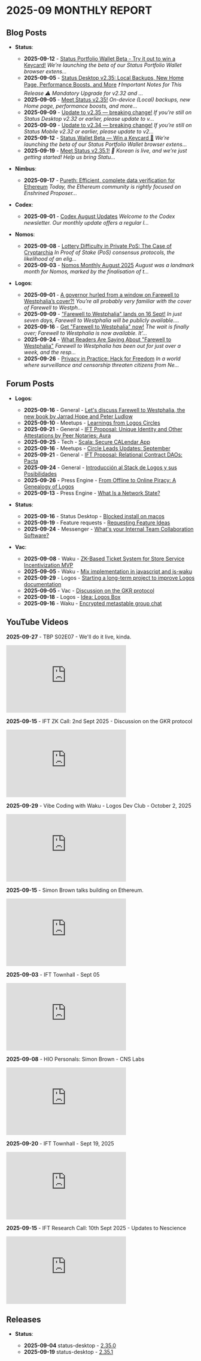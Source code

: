 # **2025-09 MONTHLY REPORT**
## Blog Posts

* **Status**:

  * **2025-09-12** - [Status Portfolio Wallet Beta - Try it out to win a Keycard!](https://status.app/blog/status-portfolio-wallet-beta-try-it-out-to-win-a-keycard-a-shoutout-on-x-2)
    _We’re launching the beta of our Status Portfolio Wallet browser extens..._
  * **2025-09-05** - [Status Desktop v2.35: Local Backups, New Home Page, Performance Boosts, and More](https://status.app/blog/status-desktop-v2-35-local-backups-new-home-page-performance-boosts-and-more)
    _❗ Important Notes for This Release ⚠️ Mandatory Upgrade for v2.32 and ..._
  * **2025-09-05** - [Meet Status v2.35!](https://status.app/blog/meet-status-v2-35)
    _On-device (Local) backups, new Home page, performance boosts, and more..._
  * **2025-09-09** - [Update to v2.35 — breaking change!](https://status.app/blog/update-to-v2-35-breaking-change)
    _If you’re still on Status Desktop v2.32 or earlier, please update to v..._
  * **2025-09-09** - [Update to v2.34 — breaking change!](https://status.app/blog/update-to-v2-34-breaking-change)
    _If you’re still on Status Mobile v2.32 or earlier, please update to v2..._
  * **2025-09-12** - [Status Wallet Beta — Win a Keycard 📢](https://status.app/blog/status-wallet-beta-win-a-keycard)
    _We’re launching the beta of our Status Portfolio Wallet browser extens..._
  * **2025-09-19** - [Meet Status v2.35.1!](https://status.app/blog/meet-status-v2-35-1)
    _🚀 Korean is live, and we’re just getting started! Help us bring Statu..._

* **Nimbus**:

  * **2025-09-17** - [Pureth: Efficient, complete data verification for Ethereum](https://blog.nimbus.team/pureth-efficient-complete-data-verification-for-ethereum)
    _Today, the Ethereum community is rightly focused on Enshrined Proposer..._

* **Codex**:

  * **2025-09-01** - [Codex August Updates](https://blog.codex.storage/codex-august-updates-2)
    _Welcome to the Codex newsletter. Our monthly update offers a regular l..._

* **Nomos**:

  * **2025-09-08** - [Lottery Difficulty in Private PoS: The Case of Cryptarchia](https://blog.nomos.tech/lottery-difficulty-in-private-pos-the-case-of-cryptarchia)
    _In Proof of Stake (PoS) consensus protocols, the likelihood of an elig..._
  * **2025-09-03** - [Nomos Monthly August 2025](https://blog.nomos.tech/nomos-monthly-august-2025)
    _August was a landmark month for Nomos, marked by the finalisation of t..._

* **Logos**:

  * **2025-09-01** - [A governor hurled from a window on Farewell to Westphalia’s cover?!](https://press.logos.co/article/a-governor-hurled-from-a-window-on-farewell-to-westphalias-cover)
    _You’re all probably very familiar with the cover of Farewell to Westph..._
  * **2025-09-09** - ["Farewell to Westphalia" lands on 16 Sept!](https://press.logos.co/article/farewell-to-westphalia-lands-on-16-sept)
    _In just seven days, Farewell to Westphalia will be publicly available...._
  * **2025-09-16** - [Get "Farewell to Westphalia" now!](https://press.logos.co/article/get-farewell-to-westphalia-now-2)
    _The wait is finally over; Farewell to Westphalia is now available. It’..._
  * **2025-09-24** - [What Readers Are Saying About "Farewell to Westphalia"](https://press.logos.co/article/what-readers-are-saying-about-farewell-to-westphalia-2)
    _Farewell to Westphalia has been out for just over a week, and the resp..._
  * **2025-09-26** - [Privacy in Practice: Hack for Freedom](https://press.logos.co/article/privacy-in-practice-hack-for-freedom)
    _In a world where surveillance and censorship threaten citizens from Ne..._


## Forum Posts

* **Logos**:
  * **2025-09-16** - 
<span class="category">General</span> - [Let's discuss Farewell to Westphalia, the new book by Jarrad Hope and Peter Ludlow](https://forum.logos.co/t/lets-discuss-farewell-to-westphalia-the-new-book-by-jarrad-hope-and-peter-ludlow/1338/1)
  * **2025-09-10** - 
<span class="category">Meetups</span> - [Learnings from Logos Circles](https://forum.logos.co/t/learnings-from-logos-circles/1331/1)
  * **2025-09-21** - 
<span class="category">General</span> - [IFT Proposal: Unique Identity and Other Attestations by Peer Notaries: Aura](https://forum.logos.co/t/ift-proposal-unique-identity-and-other-attestations-by-peer-notaries-aura/1343/1)
  * **2025-09-25** - 
<span class="category">Tech</span> - [Scala: Secure CALendar App](https://forum.logos.co/t/scala-secure-calendar-app/1355/1)
  * **2025-09-16** - 
<span class="category">Meetups</span> - [Circle Leads Updates: September](https://forum.logos.co/t/circle-leads-updates-september/1339/1)
  * **2025-09-21** - 
<span class="category">General</span> - [IFT Proposal: Relational Contract DAOs: Pacta](https://forum.logos.co/t/ift-proposal-relational-contract-daos-pacta/1344/1)
  * **2025-09-24** - 
<span class="category">General</span> - [Introducción al Stack de Logos y sus Posibilidades](https://forum.logos.co/t/introduccion-al-stack-de-logos-y-sus-posibilidades/1354/1)
  * **2025-09-26** - 
<span class="category">Press Engine</span> - [From Offline to Online Piracy: A Genealogy of Logos](https://forum.logos.co/t/from-offline-to-online-piracy-a-genealogy-of-logos/1357/1)
  * **2025-09-13** - 
<span class="category">Press Engine</span> - [What Is a Network State?](https://forum.logos.co/t/what-is-a-network-state/1336/1)

* **Status**:
  * **2025-09-16** - 
<span class="category">Status Desktop</span> - [Blocked install on macos](https://discuss.status.app/t/blocked-install-on-macos/5065/1)
  * **2025-09-19** - 
<span class="category">Feature requests</span> - [Requesting Feature Ideas](https://discuss.status.app/t/requesting-feature-ideas/5068/1)
  * **2025-09-24** - 
<span class="category">Messenger</span> - [What's your Internal Team Collaboration Software?](https://discuss.status.app/t/whats-your-internal-team-collaboration-software/5074/1)

* **Vac**:
  * **2025-09-08** - 
<span class="category">Waku</span> - [ZK-Based Ticket System for Store Service Incentivization MVP](https://forum.vac.dev/t/zk-based-ticket-system-for-store-service-incentivization-mvp/565/1)
  * **2025-09-05** - 
<span class="category">Waku</span> - [Mix implementation in javascript and js-waku](https://forum.vac.dev/t/mix-implementation-in-javascript-and-js-waku/563/1)
  * **2025-09-29** - 
<span class="category">Logos</span> - [Starting a long-term project to improve Logos documentation](https://forum.vac.dev/t/starting-a-long-term-project-to-improve-logos-documentation/573/1)
  * **2025-09-05** - 
<span class="category">Vac</span> - [Discussion on the GKR protocol](https://forum.vac.dev/t/discussion-on-the-gkr-protocol/564/1)
  * **2025-09-18** - 
<span class="category">Logos</span> - [Idea: Logos Box](https://forum.vac.dev/t/idea-logos-box/569/1)
  * **2025-09-16** - 
<span class="category">Waku</span> - [Encrypted metastable group chat](https://forum.vac.dev/t/encrypted-metastable-group-chat/567/1)


## YouTube Videos

**2025-09-27** - TBP S02E07 - We'll do it live, kinda.

<iframe width="320" height="180" src="https://www.youtube.com/embed/0of1gU2vH5I" title="TBP S02E07 - We'll do it live, kinda." frameborder="0" allowfullscreen></iframe>

**2025-09-15** - IFT ZK Call: 2nd Sept 2025 - Discussion on the GKR protocol

<iframe width="320" height="180" src="https://www.youtube.com/embed/2qsCQU44n7U" title="IFT ZK Call: 2nd Sept 2025 - Discussion on the GKR protocol" frameborder="0" allowfullscreen></iframe>

**2025-09-29** - Vibe Coding with Waku - Logos Dev Club - October 2, 2025

<iframe width="320" height="180" src="https://www.youtube.com/embed/5aLuYcFr_zc" title="Vibe Coding with Waku - Logos Dev Club - October 2, 2025" frameborder="0" allowfullscreen></iframe>

**2025-09-15** - Simon Brown talks building on Ethereum.

<iframe width="320" height="180" src="https://www.youtube.com/embed/6K9LDHmKO60" title="Simon Brown talks building on Ethereum." frameborder="0" allowfullscreen></iframe>

**2025-09-03** - IFT Townhall - Sept 05

<iframe width="320" height="180" src="https://www.youtube.com/embed/RbBmIWqZ-EM" title="IFT Townhall - Sept 05" frameborder="0" allowfullscreen></iframe>

**2025-09-08** - HIO Personals: Simon Brown - CNS Labs

<iframe width="320" height="180" src="https://www.youtube.com/embed/TczHk_23y98" title="HIO Personals: Simon Brown - CNS Labs" frameborder="0" allowfullscreen></iframe>

**2025-09-20** - IFT Townhall - Sept 19, 2025

<iframe width="320" height="180" src="https://www.youtube.com/embed/Z6-GIaGUMZ4" title="IFT Townhall - Sept 19, 2025" frameborder="0" allowfullscreen></iframe>

**2025-09-15** - IFT Research Call: 10th Sept 2025 - Updates to Nescience

<iframe width="320" height="180" src="https://www.youtube.com/embed/phkCcEgGljM" title="IFT Research Call: 10th Sept 2025 - Updates to Nescience" frameborder="0" allowfullscreen></iframe>


## Releases

* **Status**:

  * **2025-09-04** status-desktop - [2.35.0](https://github.com/status-im/status-desktop/releases/tag/2.35.0)
  * **2025-09-19** status-desktop - [2.35.1](https://github.com/status-im/status-desktop/releases/tag/2.35.1)


